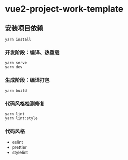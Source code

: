 # vue2-project-work-template

## 安装项目依赖
```
yarn install
```

### 开发阶段：编译、热重载
```
yarn serve
yarn dev
```

### 生成阶段：编译打包
```
yarn build
```

### 代码风格检测修复
```
yarn lint
yarn lint:style
```

### 代码风格
- eslint
- prettier
- stylelint
